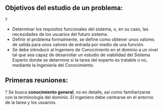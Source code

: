 
## Objetivos del estudio de un problema:
?
- Determinar los requisitos funcionales del sistema, o, en su caso, las necesidades de los usuarios del futuro sistema.
- Definir el problema formalmente, se define como obtener unos valores de salida para unos valores de entrada por medio de una función.
- Se debe introducir al Ingeniero de Conocimiento en el dominio a un nivel tal que sea capaz de desarrollar un estudio de viabilidad del Sistema Experto donde se determine si la tarea del experto es tratable o no, mediante la Ingeniería del Conocimiento.

## Primeras reuniones:
?
Se busca **conocimiento general**, no en detalle, así como familiarizarse con la terminología del dominio. El ingeniero debe centrarse en el entorno de la tarea y los usuarios.

